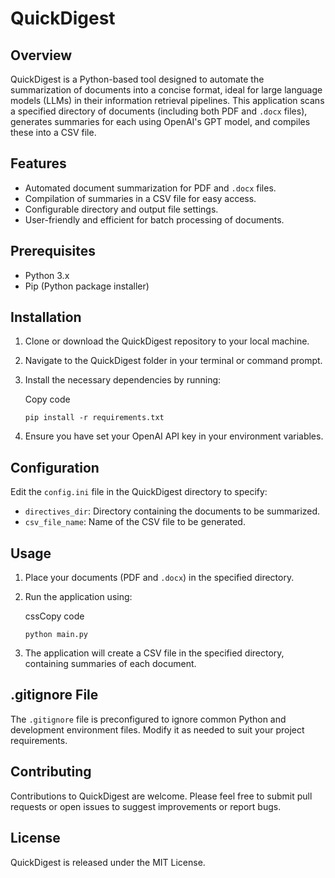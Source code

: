 
# QuickDigest

## Overview

QuickDigest is a Python-based tool designed to automate the summarization of documents into a concise format, ideal for large language models (LLMs) in their information retrieval pipelines. This application scans a specified directory of documents (including both PDF and `.docx` files), generates summaries for each using OpenAI's GPT model, and compiles these into a CSV file.

## Features

-   Automated document summarization for PDF and `.docx` files.
-   Compilation of summaries in a CSV file for easy access.
-   Configurable directory and output file settings.
-   User-friendly and efficient for batch processing of documents.

## Prerequisites

-   Python 3.x
-   Pip (Python package installer)

## Installation

1.  Clone or download the QuickDigest repository to your local machine.
    
2.  Navigate to the QuickDigest folder in your terminal or command prompt.
    
3.  Install the necessary dependencies by running:
    
    Copy code
    
    `pip install -r requirements.txt` 
    
4.  Ensure you have set your OpenAI API key in your environment variables.
    

## Configuration

Edit the `config.ini` file in the QuickDigest directory to specify:

-   `directives_dir`: Directory containing the documents to be summarized.
-   `csv_file_name`: Name of the CSV file to be generated.

## Usage

1.  Place your documents (PDF and `.docx`) in the specified directory.
    
2.  Run the application using:
    
    cssCopy code
    
    `python main.py` 
    
3.  The application will create a CSV file in the specified directory, containing summaries of each document.
    

## .gitignore File

The `.gitignore` file is preconfigured to ignore common Python and development environment files. Modify it as needed to suit your project requirements.

## Contributing

Contributions to QuickDigest are welcome. Please feel free to submit pull requests or open issues to suggest improvements or report bugs.

## License

QuickDigest is released under the MIT License.
